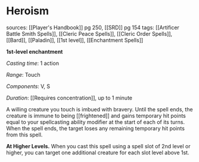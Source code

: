 # Heroism
sources: [[Player's Handbook]] pg 250, [[SRD]] pg 154
tags: [[Artificer Battle Smith Spells]], [[Cleric Peace Spells]], [[Cleric Order Spells]], [[Bard]], [[Paladin]], [[1st level]], [[Enchantment Spells]]

**1st-level enchantment**

*Casting time*: 1 action

*Range*: Touch

*Components*: V, S

*Duration*: [[Requires concentration]], up to 1 minute

A willing creature you touch is imbued with bravery. Until the spell ends, the creature is immune to being [[frightened]] and gains temporary hit points equal to your spellcasting ability modifier at the start of each of its turns. When the spell ends, the target loses any remaining temporary hit points from this spell.

**At Higher Levels.** When you cast this spell using a spell slot of 2nd level or higher, you can target one additional creature for each slot level above 1st.

